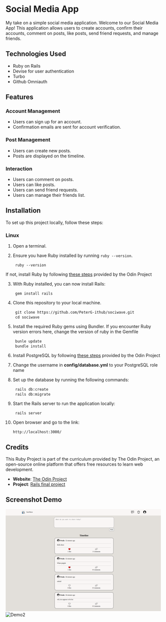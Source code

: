 # Social Media App

My take on a simple social media application. Welcome to our Social Media App! This application allows users to create accounts, confirm their accounts, comment on posts, like posts, send friend requests, and manage friends.

## Technologies Used

- Ruby on Rails
- Devise for user authentication
- Turbo
- Github Omniauth

## Features

### Account Management
- Users can sign up for an account.
- Confirmation emails are sent for account verification.

### Post Management
- Users can create new posts.
- Posts are displayed on the timeline.

### Interaction
- Users can comment on posts.
- Users can like posts.
- Users can send friend requests.
- Users can manage their friends list.

## Installation
To set up this project locally, follow these steps:

### Linux

1. Open a terminal.
2. Ensure you have Ruby installed by running `ruby --version`. 

        ruby --version
If not, install Ruby by following [these steps](https://www.theodinproject.com/lessons/ruby-installing-ruby) provided by the Odin Project

3. With Ruby installed, you can now install Rails:

        gem install rails
4. Clone this repository to your local machine.

        git clone https://github.com/PeterG-ithub/sociwave.git
        cd sociwave

5. Install the required Ruby gems using Bundler. If you encounter Ruby version errors here, change the version of ruby in the Gemfile

        bunle update
        bundle install
6. Install PostgreSQL by following [these steps](https://www.theodinproject.com/lessons/ruby-on-rails-installing-postgresql) provided by the Odin Project
7. Change the username in **config/database.yml** to your PostgreSQL role name
8. Set up the database by running the following commands:

        rails db:create
        rails db:migrate
9. Start the Rails server to run the application locally:

        rails server

10. Open browser and go to the link:
        
        http://localhost:3000/


## Credits
This Ruby Project is part of the curriculum provided by The Odin Project, an open-source online platform that offers free resources to learn web development.
- **Website**: [The Odin Project](https://www.theodinproject.com/)
- **Project**: [Rails final project](https://www.theodinproject.com/lessons/ruby-on-rails-rails-final-project)

## Screenshot Demo
![Demo1](images/demo1.png)
![Demo2](images/demo.png)
